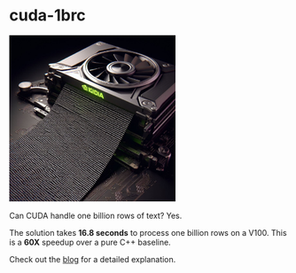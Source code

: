 # cuda-1brc

<img src="cover.jpeg" width="300">

Can CUDA handle one billion rows of text? Yes.

The solution takes **16.8 seconds** to process one billion rows on a V100.
This is a **60X** speedup over a pure C++ baseline.

Check out the [blog](https://tspeterkim.github.io/posts/cuda-1brc) for a detailed explanation.